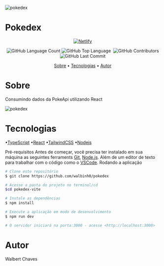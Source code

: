 ![pokedex](https://user-images.githubusercontent.com/94402903/173207150-e90ed556-df54-460f-9fe2-63d14f86e9ac.png)

<h1>Pokedex</h1>

<a href="https://pokedex-generation.netlify.app/"><p align="center">
<img alt="Netlify" src="https://img.shields.io/badge/Netlify-00C7B7?style=for-the-badge&logo=netlify&logoColor=white">

</p></a>

<p align="center">
<img alt="GitHub Language Count" src="https://img.shields.io/github/languages/count/walbinh0/pokedex" />
<img alt="GitHub Top Language" src="https://img.shields.io/github/languages/top/walbinh0/pokedex" />
<img alt="" src="https://img.shields.io/github/repo-size/walbinh0/pokedex" />
<img alt="GitHub Contributors" src="https://img.shields.io/github/contributors/walbinh0/pokedex" />
<img alt="GitHub Last Commit" src="https://img.shields.io/github/last-commit/walbinh0/pokedex" />
</p>

<p align = "center">
<a href="#sobre">Sobre</a> •
<a href="#tecnologias">Tecnologias</a> •
<a href="#autor">Autor</a>
</p>

# Sobre

<p>Consumindo dados da PokeApi utilizando React</p>

![pokedex](https://user-images.githubusercontent.com/94402903/173207422-7fe00014-1300-4c1d-acfb-18cabc7d0441.gif)

# Tecnologias

•[TypeScript](https://www.typescriptlang.org/)
•[React](https://pt-br.reactjs.org/)
•[TailwindCSS](https://tailwindcss.com/)
•[Nodejs](https://node.js.org/en)

Pré-requisitos
Antes de começar, você precisa ter instalado em sua máquina as seguintes ferraments [Git](https://git-scm.com), [Node.js](https://node.js.org/en). Além de um editor de texto para trabalhar com o código como o [VSCode](https://code.visualstudio.com/).
Rodando a aplicação

```bash
# Clone este repositório
$ git clone https://github.com/walbinh0/pokedex

# Acesse a pasta do projeto no terminal/cd
$cd pokedex-vite

# Instale as dependências
$ npm install

# Execute a aplicação em modo de desenvolvimento
$ npm run dev

# O servidor iniciará na porta:3000 - acesse <http://localhost:3000>
```

# Autor

<p>Walbert Chaves </p>

